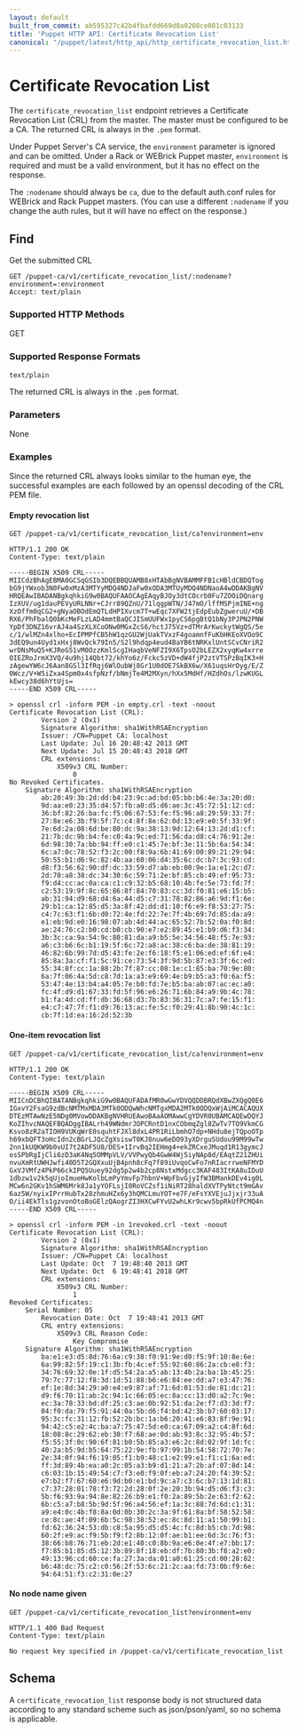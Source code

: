 ```yaml
---
layout: default
built_from_commit: ab595327c42b4fbafdd669d8a0208ce081c03133
title: 'Puppet HTTP API: Certificate Revocation List'
canonical: "/puppet/latest/http_api/http_certificate_revocation_list.html"
---
```


Certificate Revocation List
===========================

The `certificate_revocation_list` endpoint retrieves a Certificate Revocation List (CRL)
from the master. The master must be configured to be a CA. The returned
CRL is always in the `.pem` format.

Under Puppet Server's CA service, the `environment` parameter is ignored and can
be omitted. Under a Rack or WEBrick Puppet master, `environment` is required and
must be a valid environment, but it has no effect on the response.

The `:nodename` should always be `ca`, due to the default auth.conf rules for
WEBrick and Rack Puppet masters. (You can use a different `:nodename` if you
change the auth rules, but it will have no effect on the response.)

Find
----

Get the submitted CRL

    GET /puppet-ca/v1/certificate_revocation_list/:nodename?environment=:environment
    Accept: text/plain

### Supported HTTP Methods

GET

### Supported Response Formats

`text/plain`

The returned CRL is always in the `.pem` format.

### Parameters

None

### Examples

Since the returned CRL always looks similar to the human eye, the successful examples are each followed by an openssl
decoding of the CRL PEM file.

#### Empty revocation list

    GET /puppet-ca/v1/certificate_revocation_list/ca?environment=env

    HTTP/1.1 200 OK
    Content-Type: text/plain

    -----BEGIN X509 CRL-----
    MIICdzBhAgEBMA0GCSqGSIb3DQEBBQUAMB8xHTAbBgNVBAMMFFB1cHBldCBDQTog
    bG9jYWxob3N0Fw0xMzA3MTYyMDQ4NDJaFw0xODA3MTUyMDQ4NDNaoA4wDDAKBgNV
    HRQEAwIBADANBgkqhkiG9w0BAQUFAAOCAgEAqyBJOy3dtCOcrb0Fu7ZOOiDQnarg
    IzXUV/ug1dauPEVyURLNNr+CJrr89QZnU/71lqgpWTN/J47mO/lffMSPjmINE+ng
    XzOffm0qCG2+gNyaOBOdEmQTLdHPIXvcm7T+wEqc7XFW2tjEdpEubZgweruU/+DB
    RX6/PhFbalQ0bKcMeFLzLAD4mmtBaQCJISmUUFWx1pyCS6pgBtQ1bNy3PJPN2PNW
    YpDf3DNZ16vrAJ4a4SzXLXCoONw0MGxZcS6/hctJ75Vz+dTMrArKwckytWgQS/5e
    c/1/wlMZn4xlho+EcIPMPfCB5hW1qzGU2WjUakTVxzF4goamnfFuKbHKEoXVOo9C
    3dEQ9un4Uyd1xHxj8WvQck79In5/S2l9hdqp4eud4BaYB6tNRKxlUntSCvCNriR2
    wrDNsMuQ5+KJReG51vM0OzzKmlScgIHaqbVeNFZI9X6TpsO2bLEZX2xyqKw4xrre
    OIEZRoJrmX3VQ/4u9hj14Qbt72/khYo6z/Fckc5zVD+dW4fjP2ztVTSPzBqIK3+H
    zAgewYW6cJ6Aan8GSl3IfRqj6WlOubWj8Gr1U0dOE7SkBX6w/X61uqsHrOyg/E/Z
    0Wcz/V+W5iZxa4Spm0x4sfpNzf/bNmjTe4M2MXyn/hXx5MdHf/HZdhOs/lzwKUGL
    kEwcy38d6hYtUjs=
    -----END X509 CRL-----

    > openssl crl -inform PEM -in empty.crl -text -noout
    Certificate Revocation List (CRL):
            Version 2 (0x1)
            Signature Algorithm: sha1WithRSAEncryption
            Issuer: /CN=Puppet CA: localhost
            Last Update: Jul 16 20:48:42 2013 GMT
            Next Update: Jul 15 20:48:43 2018 GMT
            CRL extensions:
                X509v3 CRL Number:
                    0
    No Revoked Certificates.
        Signature Algorithm: sha1WithRSAEncryption
            ab:20:49:3b:2d:dd:b4:23:9c:ad:bd:05:bb:b6:4e:3a:20:d0:
            9d:aa:e0:23:35:d4:57:fb:a0:d5:d6:ae:3c:45:72:51:12:cd:
            36:bf:82:26:ba:fc:f5:06:67:53:fe:f5:96:a8:29:59:33:7f:
            27:8e:e6:3b:f9:5f:7c:c4:8f:8e:62:0d:13:e9:e0:5f:33:9f:
            7e:6d:2a:08:6d:be:80:dc:9a:38:13:9d:12:64:13:2d:d1:cf:
            21:7b:dc:9b:b4:fe:c0:4a:9c:ed:71:56:da:d8:c4:76:91:2e:
            6d:98:30:7a:bb:94:ff:e0:c1:45:7e:bf:3e:11:5b:6a:54:34:
            6c:a7:0c:78:52:f3:2c:00:f8:9a:6b:41:69:00:89:21:29:94:
            50:55:b1:d6:9c:82:4b:aa:60:06:d4:35:6c:dc:b7:3c:93:cd:
            d8:f3:56:62:90:df:dc:33:59:d7:ab:eb:00:9e:1a:e1:2c:d7:
            2d:70:a8:38:dc:34:30:6c:59:71:2e:bf:85:cb:49:ef:95:73:
            f9:d4:cc:ac:0a:ca:c1:c9:32:b5:68:10:4b:fe:5e:73:fd:7f:
            c2:53:19:9f:8c:65:86:8f:84:70:83:cc:3d:f0:81:e6:15:b5:
            ab:31:94:d9:68:d4:6a:44:d5:c7:31:78:82:86:a6:9d:f1:6e:
            29:b1:ca:12:85:d5:3a:8f:42:dd:d1:10:f6:e9:f8:53:27:75:
            c4:7c:63:f1:6b:d0:72:4e:fd:22:7e:7f:4b:69:7d:85:da:a9:
            e1:eb:9d:e0:16:98:07:ab:4d:44:ac:65:52:7b:52:0a:f0:8d:
            ae:24:76:c2:b0:cd:b0:cb:90:e7:e2:89:45:e1:b9:d6:f3:34:
            3b:3c:ca:9a:54:9c:80:81:da:a9:b5:5e:34:56:48:f5:7e:93:
            a6:c3:b6:6c:b1:19:5f:6c:72:a8:ac:38:c6:ba:de:38:81:19:
            46:82:6b:99:7d:d5:43:fe:2e:f6:18:f5:e1:06:ed:ef:6f:e4:
            85:8a:3a:cf:f1:5c:91:ce:73:54:3f:9d:5b:87:e3:3f:6c:ed:
            55:34:8f:cc:1a:88:2b:7f:87:cc:08:1e:c1:85:ba:70:9e:80:
            6a:7f:06:4a:5d:c8:7d:1a:a3:e9:69:4e:b9:b5:a3:f0:6a:f5:
            53:47:4e:13:b4:a4:05:7e:b0:fd:7e:b5:ba:ab:07:ac:ec:a0:
            fc:4f:d9:d1:67:33:fd:5f:96:e6:26:71:6b:84:a9:9b:4c:78:
            b1:fa:4d:cd:ff:db:36:68:d3:7b:83:36:31:7c:a7:fe:15:f1:
            e4:c7:47:7f:f1:d9:76:13:ac:fe:5c:f0:29:41:8b:90:4c:1c:
            cb:7f:1d:ea:16:2d:52:3b

#### One-item revocation list

    GET /puppet-ca/v1/certificate_revocation_list/ca?environment=env

    HTTP/1.1 200 OK
    Content-Type: text/plain

    -----BEGIN X509 CRL-----
    MIICnDCBhQIBATANBgkqhkiG9w0BAQUFADAfMR0wGwYDVQQDDBRQdXBwZXQgQ0E6
    IGxvY2FsaG9zdBcNMTMxMDA3MTk0ODQwWhcNMTgxMDA2MTk0ODQxWjAiMCACAQUX
    DTEzMTAwNzE5NDg0MVowDDAKBgNVHRUEAwoBAaAOMAwwCgYDVR0UBAMCAQEwDQYJ
    KoZIhvcNAQEFBQADggIBALrh49WNdmrJOPCRntD1nxCObmqZgl8ZwTv7TO9VkmCG
    Ksvo8zR2aTIOH9VUKqWrE0squhtFJXl8dxL4PR1RiLbmhO7dp+NHdu8ejTQpoOTp
    h69xbQFT3oHcIdn2cBGrLJQcZgXsiswT0KJ8nuw6eDO93yXDrguSUdou99M99wTw
    2nn1kUQKW9b0vUI7t2ADF5U8/DES+1IrvBq2IEHmg4+ekZRCxeJMuqd1R13gymcJ
    osSPbRgIjCli6zD3aK4Nq5OMMpVLV/VVPwyQb4GwW4Wj5iyNAp8d/EAqtZ21ZHUi
    nvuXmRtUWHJwfi40D5T2GQXxuUjB4pnh8cFq7f89iUvqoCwFo7nRIacrrweNFMYD
    GxVJVMfz4PkP66ckIPQ5Uuey92dg5p2w4b2cp8NstxMdgcc3KAF483ItKA8uIDuU
    1dbzw1v2k5qUjoImueHwKolbLmPyYmvFp7hbnV+WpFbvGjyIfW3BMankDEv4ig0L
    MCw6n2GKv1hSWM6Mrk8Ja1yYOFLsjI0RoVCZsf1iNiRT28haldXVTPyNtct9mGAv
    6az5W/nyixIPrrHubTx28zhmuHZx6y3hQMCLmuYOT+e7F/eFsYXVEjuJjxjr33uA
    O/ii4EkTls1gzvonOtoBoGElzQAogrZI3HXCwFYvU2whLKr9cwv5bpRkUfPCMQ4n
    -----END X509 CRL-----

    > openssl crl -inform PEM -in 1revoked.crl -text -noout
    Certificate Revocation List (CRL):
            Version 2 (0x1)
            Signature Algorithm: sha1WithRSAEncryption
            Issuer: /CN=Puppet CA: localhost
            Last Update: Oct  7 19:48:40 2013 GMT
            Next Update: Oct  6 19:48:41 2018 GMT
            CRL extensions:
                X509v3 CRL Number:
                    1
    Revoked Certificates:
        Serial Number: 05
            Revocation Date: Oct  7 19:48:41 2013 GMT
            CRL entry extensions:
                X509v3 CRL Reason Code:
                    Key Compromise
        Signature Algorithm: sha1WithRSAEncryption
            ba:e1:e3:d5:8d:76:6a:c9:38:f0:91:9e:d0:f5:9f:10:8e:6e:
            6a:99:82:5f:19:c1:3b:fb:4c:ef:55:92:60:86:2a:cb:e8:f3:
            34:76:69:32:0e:1f:d5:54:2a:a5:ab:13:4b:2a:ba:1b:45:25:
            79:7c:77:12:f8:3d:1d:51:88:b6:e6:84:ee:dd:a7:e3:47:76:
            ef:1e:8d:34:29:a0:e4:e9:87:af:71:6d:01:53:de:81:dc:21:
            d9:f6:70:11:ab:2c:94:1c:66:05:ec:8a:cc:13:d0:a2:7c:9e:
            ec:3a:78:33:bd:df:25:c3:ae:0b:92:51:da:2e:f7:d3:3d:f7:
            04:f0:da:79:f5:91:44:0a:5b:d6:f4:bd:42:3b:b7:60:03:17:
            95:3c:fc:31:12:fb:52:2b:bc:1a:b6:20:41:e6:83:8f:9e:91:
            94:42:c5:e2:4c:ba:a7:75:47:5d:e0:ca:67:09:a2:c4:8f:6d:
            18:08:8c:29:62:eb:30:f7:68:ae:0d:ab:93:8c:32:95:4b:57:
            f5:55:3f:0c:90:6f:81:b0:5b:85:a3:e6:2c:8d:02:9f:1d:fc:
            40:2a:b5:9d:b5:64:75:22:9e:fb:97:99:1b:54:58:72:70:7e:
            2e:34:0f:94:f6:19:05:f1:b9:48:c1:e2:99:e1:f1:c1:6a:ed:
            ff:3d:89:4b:ea:a0:2c:05:a3:b9:d1:21:a7:2b:af:07:8d:14:
            c6:03:1b:15:49:54:c7:f3:e0:f9:0f:eb:a7:24:20:f4:39:52:
            e7:b2:f7:67:60:e6:9d:b0:e1:bd:9c:a7:c3:6c:b7:13:1d:81:
            c7:37:28:01:78:f3:72:2d:28:0f:2e:20:3b:94:d5:d6:f3:c3:
            5b:f6:93:9a:94:8e:82:26:b9:e1:f0:2a:89:5b:2e:63:f2:62:
            6b:c5:a7:b8:5b:9d:5f:96:a4:56:ef:1a:3c:88:7d:6d:c1:31:
            a9:e4:0c:4b:f8:8a:0d:0b:30:2c:3a:9f:61:8a:bf:58:52:58:
            ce:8c:ae:4f:09:6b:5c:98:38:52:ec:8c:8d:11:a1:50:99:b1:
            fd:62:36:24:53:db:c8:5a:95:d5:d5:4c:fc:8d:b5:cb:7d:98:
            60:2f:e9:ac:f9:5b:f9:f2:8b:12:0f:ae:b1:ee:6d:3c:76:f3:
            38:66:b8:76:71:eb:2d:e1:40:c0:8b:9a:e6:0e:4f:e7:bb:17:
            f7:85:b1:85:d5:12:3b:89:8f:18:eb:df:7b:80:3b:f8:a2:e0:
            49:13:96:cd:60:ce:fa:27:3a:da:01:a0:61:25:cd:00:28:82:
            b6:48:dc:75:c2:c0:56:2f:53:6c:21:2c:aa:fd:73:0b:f9:6e:
            94:64:51:f3:c2:31:0e:27

#### No node name given

    GET /puppet-ca/v1/certificate_revocation_list?environment=env

    HTTP/1.1 400 Bad Request
    Content-Type: text/plain

    No request key specified in /puppet-ca/v1/certificate_revocation_list

Schema
------

A `certificate_revocation_list` response body is not structured data according to any
standard scheme such as json/pson/yaml, so no schema is applicable.
